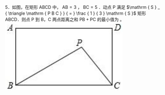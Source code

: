 5．如图，在矩形 ABCD 中， $\mathrm { A B } { = } 3$ ， $\mathrm { B C } = 5$ ．动点 P 满足 $\mathrm { S } _ { \triangle \mathrm { P B C } } { = } \frac { 1 } { 3 } \mathrm { S }$ 矩形 ABCD．则点 P 到 B，C 两点距离之和 $\mathrm { P B + P C }$ 的最小值为 。
![](<../../qs_image_DB/专题2-1__将军饮马等8类常见最值问题（解析版）/ee541b6539094432ad01385d602441c31c1590770fabd252618e8479041b909e.jpg>)
